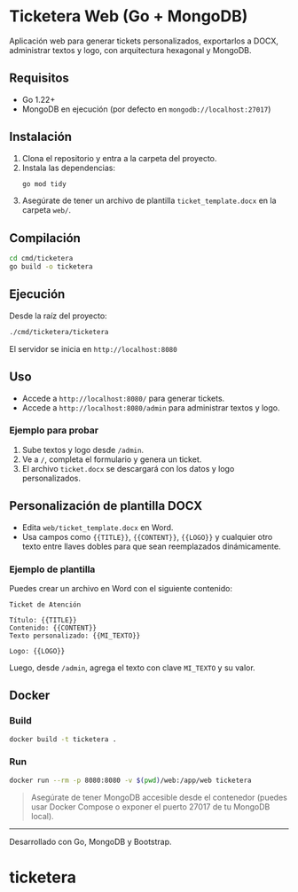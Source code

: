 # Ticketera Web (Go + MongoDB)

Aplicación web para generar tickets personalizados, exportarlos a DOCX, administrar textos y logo, con arquitectura hexagonal y MongoDB.

## Requisitos
- Go 1.22+
- MongoDB en ejecución (por defecto en `mongodb://localhost:27017`)

## Instalación
1. Clona el repositorio y entra a la carpeta del proyecto.
2. Instala las dependencias:
   ```sh
   go mod tidy
   ```
3. Asegúrate de tener un archivo de plantilla `ticket_template.docx` en la carpeta `web/`.

## Compilación
```sh
cd cmd/ticketera
go build -o ticketera
```

## Ejecución
Desde la raíz del proyecto:
```sh
./cmd/ticketera/ticketera
```
El servidor se inicia en `http://localhost:8080`

## Uso
- Accede a `http://localhost:8080/` para generar tickets.
- Accede a `http://localhost:8080/admin` para administrar textos y logo.

### Ejemplo para probar
1. Sube textos y logo desde `/admin`.
2. Ve a `/`, completa el formulario y genera un ticket.
3. El archivo `ticket.docx` se descargará con los datos y logo personalizados.

## Personalización de plantilla DOCX
- Edita `web/ticket_template.docx` en Word.
- Usa campos como `{{TITLE}}`, `{{CONTENT}}`, `{{LOGO}}` y cualquier otro texto entre llaves dobles para que sean reemplazados dinámicamente.

### Ejemplo de plantilla
Puedes crear un archivo en Word con el siguiente contenido:

```
Ticket de Atención

Título: {{TITLE}}
Contenido: {{CONTENT}}
Texto personalizado: {{MI_TEXTO}}

Logo: {{LOGO}}
```

Luego, desde `/admin`, agrega el texto con clave `MI_TEXTO` y su valor.

## Docker

### Build
```sh
docker build -t ticketera .
```

### Run
```sh
docker run --rm -p 8080:8080 -v $(pwd)/web:/app/web ticketera
```

> Asegúrate de tener MongoDB accesible desde el contenedor (puedes usar Docker Compose o exponer el puerto 27017 de tu MongoDB local).

---
Desarrollado con Go, MongoDB y Bootstrap.
# ticketera
